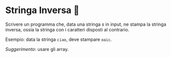 # Stringa Inversa 🛴

Scrivere un programma che, data una stringa _s_ in input, ne stampa la stringa inversa, ossia la stringa con i caratteri disposti al contrario.

Esempio: data la stringa `ciao`, deve stampare `oaic`.

_Suggerimento_: usare gli array. 